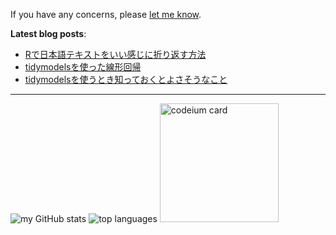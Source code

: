 If you have any concerns, please <a class="text-light" href="https://twitter.com/messages/compose?recipient_id=3237384093">let me know</a>.

**Latest blog posts**:

<!-- BLOG-POST-LIST:START -->
- [Rで日本語テキストをいい感じに折り返す方法](https://zenn.dev/paithiov909/articles/stringi-ja-u-lw-phrase)
- [tidymodelsを使った線形回帰](https://zenn.dev/paithiov909/articles/mariokart-linear-reg)
- [tidymodelsを使うとき知っておくとよさそうなこと](https://zenn.dev/paithiov909/articles/tidymodels-tips-2023)
<!-- BLOG-POST-LIST:END -->

---

<p align="left">
  <img src="http://github-profile-summary-cards.vercel.app/api/cards/stats?username=paithiov909&theme=default" alt="my GitHub stats" />
  <img src="http://github-profile-summary-cards.vercel.app/api/cards/repos-per-language?username=paithiov909&theme=default" alt="top languages" />
  <a href="https://codeium.com/profile/paithiov909" target="_blank" rel="noreferrer"><img src="https://codeium.com/profile/paithiov909/card.png" height="190" alt="codeium card" /></a>
</p>
